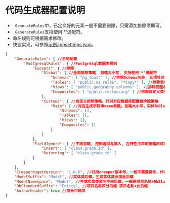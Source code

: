 # 代码生成器配置说明
- `` GenerateRules``中，已定义好的元素一般不需要删除，只需添加排除项即可。
- `` GenerateRules``支持使用'*'通配符。
- 命名规则可根据需求修改。
- 快速实现，可参照[示例appsettings.json](/generator/Creeper.Generator/appsettings.json)。
``` json
{
	"GenerateRules": { //全局配置
		"PostgresqlRules": { //PostgreSql数据库规则
			"Excepts": { //排除
				"Global": { //全局排除策略, 忽略大小写, 支持使用'*'通配符
					"Schemas": [ "pg_toast" ], //排除Schema名称, 此项针对Tables/Views
					"Tables": [ "public.us_rules", "*copy*" ], //排除表格名称
					"Views": [ "public.geography_columns" ], //排除视图名称
					"Composites": [ "public.reclassarg" ] //排除自定义类型名称
				},
				"Customs": { //自定义排除策略，针对对应数据库配置做排除策略
					"Main": { //对应生成字符串name参数，忽略大小写，实体与Global一致
						"Schemas": [],
						"Tables": [],
						"Views": [],
						"Composites": []
					}
				}
			},
			"FieldIgnore": { //字段忽略, 控制返回与插入, 在特性中声明忽略的成员
				"Insert": [ "class.grade.id" ], 
				"Returning": [ "class.grade.id" ]
			}
		}
	},
	"CreeperNugetVersion": "1.0.6", //引用creeper版本号，一般不需要操作，作者会迭代
	"ModelSuffix": "Model", //实体类后缀，生成实体类会加此后缀
	"ModelNamespace": "Model", //生成实体类命名空间后缀，一般是项目名称+DbStandardSuffix+此参数
	"DbStandardSuffix": "Entity", //项目名称区分后缀 项目名称+此后缀
	"AuthorHeader": true //页头可选项
}
```